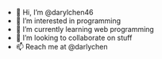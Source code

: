 - 👋 Hi, I’m @darylchen46
- 👀 I’m interested in programming
- 🌱 I’m currently learning web programming
- 💞️ I’m looking to collaborate on stuff
- 📫 Reach me at @darlychen

<!---
darylchen46/darylchen46 is a ✨ special ✨ repository because its `README.md` (this file) appears on your GitHub profile.
You can click the Preview link to take a look at your changes.
--->
